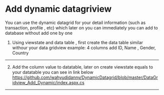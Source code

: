 # Add dynamic datagriview 


You can use the dynamic datagrid for your detail information (such as transaction, profile , etc) 
which later on you can immediately you can add to database without add one by one

1. Using viewstate and data table , first create the data table similar withour your data gridview
   example: 4 columns add ID, Name , Gender, Country

-------------------------------------------------------------------------------------------------------------------------
2. Add the column value to datatable, later on create viewstate equals to your datatable 
   you can see in link below
   https://github.com/wahyudidanny/DynamicDatagrid/blob/master/DataGridview_Add_Dynamic/index.aspx.cs
   
-------------------------------------------------------------------------------------------------------------------------

